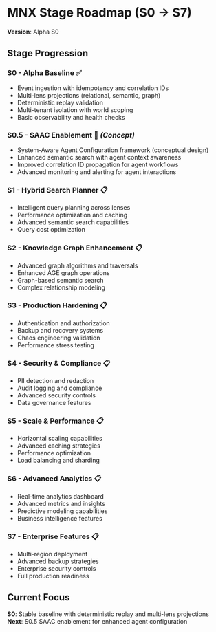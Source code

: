 # MNX Stage Roadmap (S0 → S7)

**Version**: Alpha S0  

## Stage Progression

### S0 - Alpha Baseline ✅
- Event ingestion with idempotency and correlation IDs
- Multi-lens projections (relational, semantic, graph)
- Deterministic replay validation
- Multi-tenant isolation with world scoping
- Basic observability and health checks

### S0.5 - SAAC Enablement 🔄 *(Concept)*
- System-Aware Agent Configuration framework (conceptual design)
- Enhanced semantic search with agent context awareness  
- Improved correlation ID propagation for agent workflows
- Advanced monitoring and alerting for agent interactions

### S1 - Hybrid Search Planner 📋
- Intelligent query planning across lenses
- Performance optimization and caching
- Advanced semantic search capabilities
- Query cost optimization

### S2 - Knowledge Graph Enhancement 📋
- Advanced graph algorithms and traversals
- Enhanced AGE graph operations
- Graph-based semantic search
- Complex relationship modeling

### S3 - Production Hardening 📋
- Authentication and authorization
- Backup and recovery systems
- Chaos engineering validation
- Performance stress testing

### S4 - Security & Compliance 📋
- PII detection and redaction
- Audit logging and compliance
- Advanced security controls
- Data governance features

### S5 - Scale & Performance 📋
- Horizontal scaling capabilities
- Advanced caching strategies
- Performance optimization
- Load balancing and sharding

### S6 - Advanced Analytics 📋
- Real-time analytics dashboard
- Advanced metrics and insights
- Predictive modeling capabilities
- Business intelligence features

### S7 - Enterprise Features 📋
- Multi-region deployment
- Advanced backup strategies
- Enterprise security controls
- Full production readiness

## Current Focus

**S0**: Stable baseline with deterministic replay and multi-lens projections
**Next**: S0.5 SAAC enablement for enhanced agent configuration
